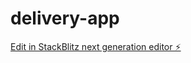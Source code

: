 # delivery-app

[Edit in StackBlitz next generation editor ⚡️](https://stackblitz.com/~/github.com/foxx97/delivery-app)